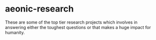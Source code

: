 # aeonic-research
These are some of the top tier research projects which involves in answering either the toughest questions or that makes a huge impact for humanity. 
